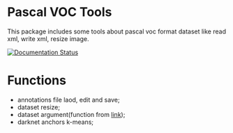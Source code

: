 # Pascal VOC Tools

This package includes some tools about pascal voc format dataset like read xml, write xml, resize image.

[![Documentation Status](https://readthedocs.org/projects/pascal-voc-tools/badge/?version=latest)](https://pascal-voc-tools.readthedocs.io/en/latest/?badge=latest)

# Functions
- annotations file laod, edit and save;
- dataset resize;
- dataset argument(function from [link](https://github.com/Paperspace/DataAugmentationForObjectDetection));
- darknet anchors k-means;
